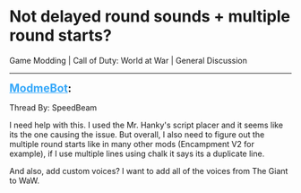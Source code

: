# Not delayed round sounds + multiple round starts?
Game Modding | Call of Duty: World at War | General Discussion

---
<strong style="font-size: 1.4em;"><span style="text-decoration: underline;text-decoration-color: #34a7f9;"><span style="color:#34a7f9;">ModmeBot</span></span>:</strong>

<p>Thread By: SpeedBeam<br /><p style="text-align:left;">I need help with this. I used the Mr. Hanky&#39;s script placer and it seems like its the one causing the issue. But overall, I also need to figure out the multiple round starts like in many other mods (Encampment V2 for example), if I use multiple lines using chalk it says its a duplicate line.</p><p style="text-align:left;"></p><p style="text-align:left;">And also, add custom voices? I want to add all of the voices from The Giant to WaW.</p></p>
